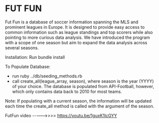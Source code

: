 # FUT FUN

Fut Fun is a database of soccer information spanning the MLS and prominent leagues in Europe. It is designed to provide easy access to common information such as league standings and top scorers while also pointing to more curious data analysis. We have introduced the program with a scope of one season but aim to expand the data analysis across several seasons.

Installation:
Run bundle install

To Populate Database:
- run ruby ../db/seeding_methods.rb
- call create_all(league_array, season), where season is the year (YYYY) of your choice. The database is populated from API-Football, however, which only contains data back to 2010 for most teams.

Note: If populating with a current season, the information will be updated each time the create_all method is called with the argument of the season. 

FutFun video ----->>>> https://youtu.be/1guxK1IcGYY 
